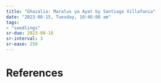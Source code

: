 ```yaml
---
title: "Ghazalia: Maralus ya Ayat by Santiago Villafania"
date: "2023-08-15, Tuesday, 10:46:08 am"
tags:
- "seedlings"
sr-due: 2023-08-18
sr-interval: 3
sr-ease: 250
---
```




# References
